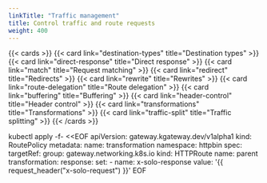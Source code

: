 ```yaml
---
linkTitle: "Traffic management"
title: Control traffic and route requests
weight: 400
---
```


{{< cards >}}
  {{< card link="destination-types" title="Destination types" >}}
  {{< card link="direct-response" title="Direct response" >}}
  {{< card link="match" title="Request matching" >}}
  {{< card link="redirect" title="Redirects" >}}
  {{< card link="rewrite" title="Rewrites" >}}
  {{< card link="route-delegation" title="Route delegation" >}}
  {{< card link="buffering" title="Buffering" >}}
  {{< card link="header-control" title="Header control" >}}
  {{< card link="transformations" title="Transformations" >}}
  {{< card link="traffic-split" title="Traffic splitting" >}}
{{< /cards >}}

kubectl apply -f- <<EOF
apiVersion: gateway.kgateway.dev/v1alpha1
kind: RoutePolicy
metadata:
  name: transformation
  namespace: httpbin
spec:
  targetRef: 
    group: gateway.networking.k8s.io
    kind: HTTPRoute
    name: parent
  transformation:
    response:
      set:
      - name: x-solo-response
        value: '{{ request_header("x-solo-request") }}' 
EOF
